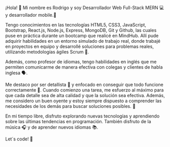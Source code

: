 ¡Hola! 👋 Mi nombre es Rodrigo y soy Desarrollador Web Full-Stack MERN 💻 y desarrollador mobile.📱

Tengo conocimientos en las tecnologías HTML5, CSS3, JavaScript, Bootstrap, React.js, Node.js, Express, MongoDB, Git y Github, las cuales puse en práctica durante un bootcamp que realicé en MindHub. Allí pude adquirir habilidades en un entorno simulado de trabajo real, donde trabajé en proyectos en equipo y desarrollé soluciones para problemas reales, utilizando metodologías ágiles Scrum 📑. 

Además, como profesor de idiomas, tengo habilidades en inglés que me permiten comunicarme de manera efectiva con colegas y clientes de habla inglesa 🗣️.

Me destaco por ser detallista 🔎 y enfocado en conseguir que todo funcione correctamente 🎯. Cuando comienzo una tarea, me esfuerzo al máximo para que cada detalle sea de alta calidad y que la solución sea efectiva. Además, me considero un buen oyente y estoy siempre dispuesto a comprender las necesidades de los demás para buscar soluciones posibles. 💭

En mi tiempo libre, disfruto explorando nuevas tecnologías y aprendiendo sobre las últimas tendencias en programación. También disfruto de la música 🎧 y de aprender nuevos idiomas 📚.

Let´s code! 👋

